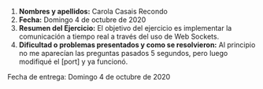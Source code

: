 1. **Nombres y apellidos:** Carola Casais Recondo
2. **Fecha:** Domingo 4 de octubre de 2020
3. **Resumen del Ejercicio:** El objetivo del ejercicio es implementar la comunicación a tiempo real a través del uso de Web Sockets.
4. **Dificultad o problemas presentados y como se resolvieron:** Al principio no me aparecían las preguntas pasados 5 segundos, pero luego modifiqué el [port] y ya funcionó.

Fecha de entrega: Domingo 4 de octubre de 2020

